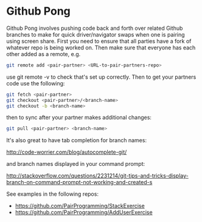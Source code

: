 Github Pong
============

Github Pong involves pushing code back and forth over related Github branches to make for quick driver/navigator swaps when one is pairing using screen share.  First you need to ensure that all parties have a fork of whatever repo is being worked on.  Then make sure that everyone has each other added as a remote, e.g. 

```sh
git remote add <pair-partner> <URL-to-pair-partners-repo>
```
use git remote -v to check that's set up correctly.  Then to get your partners code use the following:

```sh
git fetch <pair-partner>
git checkout <pair-partner>/<branch-name>
git checkout -b <branch-name>
```

then to sync after your partner makes additional changes:

```sh
git pull <pair-partner> <branch-name>
```

It's also great to have tab completion for branch names:

http://code-worrier.com/blog/autocomplete-git/

and branch names displayed in your command prompt:

http://stackoverflow.com/questions/2231214/git-tips-and-tricks-display-branch-on-command-prompt-not-working-and-created-s

See examples in the following repos:

* https://github.com/PairProgramming/StackExercise
* https://github.com/PairProgramming/AddUserExercise
